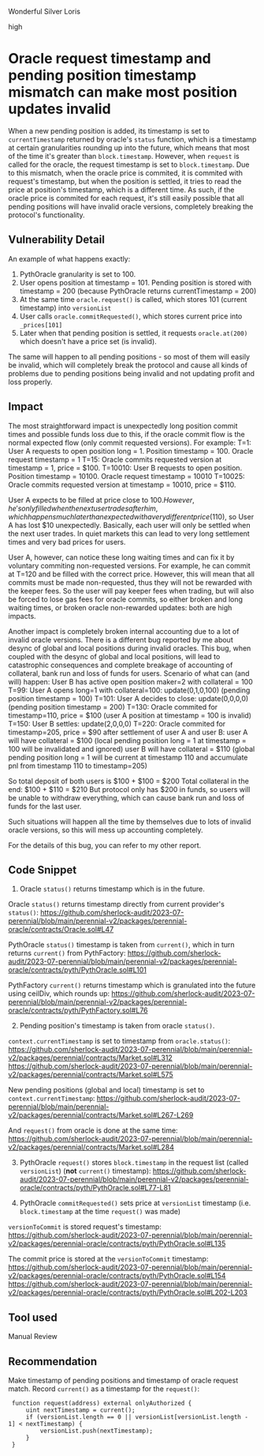 Wonderful Silver Loris

high

# Oracle request timestamp and pending position timestamp mismatch can make most position updates invalid

When a new pending position is added, its timestamp is set to `currentTimestamp` returned by oracle's `status` function, which is a timestamp at certain granularities rounding up into the future, which means that most of the time it's greater than `block.timestamp`. However, when `request` is called for the oracle, the request timestamp is set to `block.timestamp`. Due to this mismatch, when the oracle price is commited, it is commited with request's timestamp, but when the position is settled, it tries to read the price at position's timestamp, which is a different time. As such, if the oracle price is commited for each request, it's still easily possible that all pending positions will have invalid oracle versions, completely breaking the protocol's functionality.

## Vulnerability Detail

An example of what happens exactly:

1. PythOracle granularity is set to 100.
2. User opens position at timestamp = 101. Pending position is stored with timestamp = 200 (because PythOracle returns currentTimestamp = 200)
3. At the same time `oracle.request()` is called, which stores 101 (current timestamp) into `versionList`
4. User calls `oracle.commitRequested()`, which stores current price into `_prices[101]`
5. Later when that pending position is settled, it requests `oracle.at(200)` which doesn't have a price set (is invalid).

The same will happen to all pending positions - so most of them will easily be invalid, which will completely break the protocol and cause all kinds of problems due to pending positions being invalid and not updating profit and loss properly.

## Impact

The most straightforward impact is unexpectedly long position commit times and possible funds loss due to this, if the oracle commit flow is the normal expected flow (only commit requested versions). For example:
T=1:   User A requests to open position long = 1. Position timestamp = 100. Oracle request timestamp = 1
T=15:  Oracle commits requested version at timestamp = 1, price = $100.
T=10010: User B requests to open position. Position timestamp = 10100. Oracle request timestamp = 10010
T=10025: Oracle commits requested version at timestamp = 10010, price = $110.

User A expects to be filled at price close to $100. However, he's only filled when the next user trades after him, which happens much later than expected with a very different price ($110), so User A has lost $10 unexpectedly. Basically, each user will only be settled when the next user trades. In quiet markets this can lead to very long settlement times and very bad prices for users.

User A, however, can notice these long waiting times and can fix it by voluntary commiting non-requested versions. For example, he can commit at T=120 and be filled with the correct price. However, this will mean that all commits must be made non-requested, thus they will not be rewarded with the keeper fees. So the user will pay keeper fees when trading, but will also be forced to lose gas fees for oracle commits, so either broken and long waiting times, or broken oracle non-rewarded updates: both are high impacts.

Another impact is completely broken internal accounting due to a lot of invalid oracle versions. There is a different bug reported by me about desync of global and local positions during invalid oracles. This bug, when coupled with the desync of global and local positions, will lead to catastrophic consequences and complete breakage of accounting of collateral, bank run and loss of funds for users. Scenario of what can (and will) happen:
User B has active open position maker=2 with collateral = 100
T=99: User A opens long=1 with collateral=100: update(0,1,0,100) (pending position timestamp = 100)
T=101: User A decides to close: update(0,0,0,0) (pending position timestamp = 200)
T=130: Oracle commited for timestamp=110, price = $100 (user A position at timestamp = 100 is invalid)
T=150: User B settles: update(2,0,0,0)
T=220: Oracle commited for timestamp=205, price = $90
after settlement of user A and user B:
user A will have collateral = $100 (local pending position long = 1 at timestamp = 100 will be invalidated and ignored)
user B will have collateral = $110 (global pending position long = 1 will be current at timestamp 110 and accumulate pnl from timestamp 110 to timestamp=205)

So total deposit of both users is $100 + $100 = $200
Total collateral in the end: $100 + $110 = $210
But protocol only has $200 in funds, so users will be unable to withdraw everything, which can cause bank run and loss of funds for the last user.

Such situations will happen all the time by themselves due to lots of invalid oracle versions, so this will mess up accounting completely.

For the details of this bug, you can refer to my other report.

## Code Snippet

1. Oracle `status()` returns timestamp which is in the future.

Oracle `status()` returns timestamp directly from current provider's `status()`:
https://github.com/sherlock-audit/2023-07-perennial/blob/main/perennial-v2/packages/perennial-oracle/contracts/Oracle.sol#L47

PythOracle `status()` timestamp is taken from `current()`, which in turn returns `current()` from PythFactory:
https://github.com/sherlock-audit/2023-07-perennial/blob/main/perennial-v2/packages/perennial-oracle/contracts/pyth/PythOracle.sol#L101

PythFactory `current()` returns timestamp which is granulated into the future using ceilDiv, which rounds up:
https://github.com/sherlock-audit/2023-07-perennial/blob/main/perennial-v2/packages/perennial-oracle/contracts/pyth/PythFactory.sol#L76

2. Pending position's timestamp is taken from oracle `status()`.

`context.currentTimestamp` is set to timestamp from `oracle.status()`:
https://github.com/sherlock-audit/2023-07-perennial/blob/main/perennial-v2/packages/perennial/contracts/Market.sol#L312
https://github.com/sherlock-audit/2023-07-perennial/blob/main/perennial-v2/packages/perennial/contracts/Market.sol#L575

New pending positions (global and local) timestamp is set to `context.currentTimestamp`:
https://github.com/sherlock-audit/2023-07-perennial/blob/main/perennial-v2/packages/perennial/contracts/Market.sol#L267-L269

And `request()` from oracle is done at the same time:
https://github.com/sherlock-audit/2023-07-perennial/blob/main/perennial-v2/packages/perennial/contracts/Market.sol#L284

3. PythOracle `request()` stores `block.timestamp` in the request list (called `versionList`) (**not** `current()` timestamp):
https://github.com/sherlock-audit/2023-07-perennial/blob/main/perennial-v2/packages/perennial-oracle/contracts/pyth/PythOracle.sol#L77-L81

4. PythOracle `commitRequested()` sets price at `versionList` timestamp (i.e. `block.timestamp` at the time `request()` was made)

`versionToCommit` is stored request's timestamp:
https://github.com/sherlock-audit/2023-07-perennial/blob/main/perennial-v2/packages/perennial-oracle/contracts/pyth/PythOracle.sol#L135

The commit price is stored at the `versionToCommit` timestamp:
https://github.com/sherlock-audit/2023-07-perennial/blob/main/perennial-v2/packages/perennial-oracle/contracts/pyth/PythOracle.sol#L154
https://github.com/sherlock-audit/2023-07-perennial/blob/main/perennial-v2/packages/perennial-oracle/contracts/pyth/PythOracle.sol#L202-L203

## Tool used

Manual Review

## Recommendation

Make timestamp of pending positions and timestamp of oracle request match. Record `current()` as a timestamp for the `request()`:
```solidity
 function request(address) external onlyAuthorized { 
     uint nextTimestamp = current();
     if (versionList.length == 0 || versionList[versionList.length - 1] < nextTimestamp) { 
         versionList.push(nextTimestamp);
     } 
 } 
```